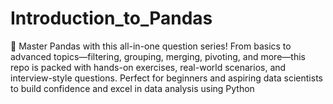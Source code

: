 # Introduction_to_Pandas
🚀 Master Pandas with this all-in-one question series!
From basics to advanced topics—filtering, grouping, merging, pivoting, and more—this repo is packed with hands-on exercises,
real-world scenarios, and interview-style questions. Perfect for beginners and aspiring data scientists
to build confidence and excel in data analysis using Python
